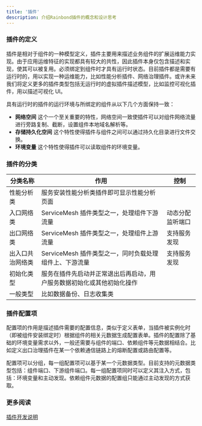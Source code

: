 ```yaml
---
title: '插件'
description: 介绍Rainbond插件的概念和设计思考
---
```


### 插件的定义

插件是相对于组件的一种模型定义，插件主要用来描述业务组件的扩展运维能力实现。由于应用运维特征的实现都具有较大的共性，因此插件本身仅包含描述和实现，使其可以被复用。必须绑定到组件时才具有运行时状态。目前插件都是需要有运行时的，用以实现一种运维能力，比如性能分析插件、网络治理插件。或许未来我们将定义更多的插件类型包括无运行时的虚拟插件描述模型，比如监控可视化插件，用以描述可视化 UI。

具有运行时的插件的运行环境与所绑定的组件从以下几个方面保持一致：

- <b>网络空间</b> 这个一个至关重要的特性，网络空间一致使插件可以对组件网络流量进行旁路复制、截断，设置组件本地域名解析等。
- <b>存储持久化空间</b> 这个特性使得插件与组件之间可以通过持久化目录进行文件交换。
- <b>环境变量</b> 这个特性使得插件可以读取组件的环境变量。

### 插件的分类

| 分类名称         | 作用                                                                   | 控制             |
| ---------------- | ---------------------------------------------------------------------- | ---------------- |
| 性能分析类       | 服务安装性能分析类插件即可显示性能分析页面                             |                  |
| 入口网络类       | ServiceMesh 插件类型之一，处理组件下游流量                             | 动态分配监听端口 |
| 出口网络类       | ServiceMesh 插件类型之一，处理组件上游流量                             | 支持服务发现     |
| 出入口共治网络类 | ServiceMesh 插件类型之一，同时负载处理组件上、下游流量                 | 支持服务发现     |
| 初始化类型       | 服务在插件先启动并正常退出后再启动，用户服务数据初始化或其他初始化操作 |                  |
| 一般类型         | 比如数据备份、日志收集类                                               |                  |

### 插件配置项

配置项的作用是描述插件需要的配置信息，类似于定义表单，当插件被实例化时（即被组件安装绑定时）根据组件的相关元数据生成配置表单。插件的配置除了基础的环境变量需求以外，一般还需要与组件的端口、依赖组件等元数据相结合。比如定义出口治理插件在某一个依赖通信链路上的熔断配置或路由配置等。

配置项可以分组，每一组配置项可以基于某一个元数据类型。目前支持的元数据类型包括：组件端口、下游组件端口。每一组配置项同时可以定义其注入方式，包括：环境变量和主动发现。依赖组件元数据的配置组只能通过主动发现的方式获取。

### 更多阅读

[插件开发说明](../../user-manual/plugin-manage/plugin-design-develop/)
